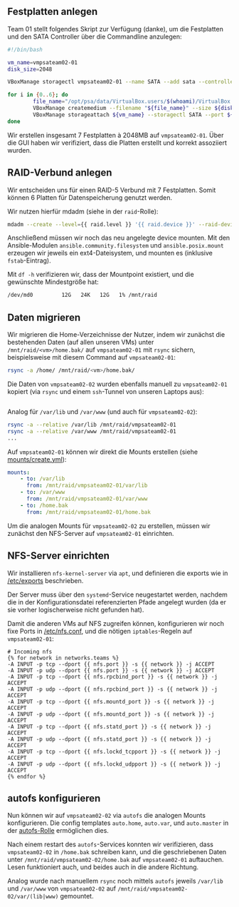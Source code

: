 ## Festplatten anlegen

Team 01 stellt folgendes Skript zur Verfügung (danke), um die Festplatten und den SATA Controller über die Commandline anzulegen:
```bash
#!/bin/bash

vm_name=vmpsateam02-01
disk_size=2048

VBoxManage storagectl vmpsateam02-01 --name SATA --add sata --controller IntelAhci --portcount 30

for i in {0..6}; do
        file_name="/opt/psa/data/VirtualBox.users/$(whoami)/VirtualBox VMs/${vm_name}/fileserver-disk${i}.vmdk"
        VBoxManage createmedium --filename "${file_name}" --size ${disk_size} --format VMDK
        VBoxManage storageattach ${vm_name} --storagectl SATA --port ${i} --device 0 --type hdd --medium "${file_name}"
done
```
Wir erstellen insgesamt 7 Festplatten à 2048MB auf `vmpsateam02-01`.
Über die GUI haben wir verifiziert, dass die Platten erstellt und korrekt assoziiert wurden.

## RAID-Verbund anlegen
Wir entscheiden uns für einen RAID-5 Verbund mit 7 Festplatten.
Somit können 6 Platten für Datenspeicherung genutzt werden. 

Wir nutzen hierfür mdadm (siehe in der `raid`-Rolle):
```bash
mdadm --create --level={{ raid.level }} '{{ raid.device }}' --raid-devices={{ raid.devices_count }} {{ raid.devices }}
```

Anschließend müssen wir noch das neu angelegte device mounten.
Mit den Ansible-Modulen `ansible.community.filesystem` und `ansible.posix.mount` erzeugen wir jeweils ein ext4-Dateisystem,
und mounten es (inklusive `fstab`-Eintrag).

Mit `df -h` verifizieren wir, dass der Mountpoint existiert, und die gewünschte Mindestgröße hat:

```bash
/dev/md0         12G   24K   12G   1% /mnt/raid
```

## Daten migrieren

Wir migrieren die Home-Verzeichnisse der Nutzer, indem wir zunächst die bestehenden Daten (auf allen unseren VMs)
unter `/mnt/raid/<vm>/home.bak/` auf `vmpsateam02-01` mit `rsync` sichern, beispielsweise mit diesem Command auf `vmpsateam02-01`:

```bash
rsync -a /home/ /mnt/raid/<vm>/home.bak/
```

Die Daten von `vmpsateam02-02` wurden ebenfalls manuell zu `vmpsateam02-01` kopiert (via `rsync` und einem `ssh`-Tunnel von unseren Laptops aus):
```bash

```

Analog für `/var/lib` und `/var/www` (und auch für `vmpsateam02-02`):
```bash
rsync -a --relative /var/lib /mnt/raid/vmpsateam02-01
rsync -a --relative /var/www /mnt/raid/vmpsateam02-01
...
```

Auf `vmpsateam02-01` können wir direkt die Mounts erstellen (siehe [mounts/create.yml](../../ansible/roles/mounts/tasks/create.yml)):
```yml
mounts:
    - to: /var/lib
      from: /mnt/raid/vmpsateam02-01/var/lib
    - to: /var/www
      from: /mnt/raid/vmpsateam02-01/var/www
    - to: /home.bak
      from: /mnt/raid/vmpsateam02-01/home.bak
```

Um die analogen Mounts für `vmpsateam02-02` zu erstellen, müssen wir zunächst den NFS-Server auf `vmpsateam02-01` einrichten.

## NFS-Server einrichten 

Wir installieren `nfs-kernel-server` via `apt`, und definieren die exports wie in [/etc/exports](../../ansible/roles/raid/templates/vmpsateam02-01/etc/exports) beschrieben.

Der Server muss über den `systemd`-Service neugestartet werden, nachdem die in der Konfigurationsdatei referenzierten Pfade angelegt wurden (da er sie vorher logischerweise nicht gefunden hat).

Damit die anderen VMs auf NFS zugreifen können, konfigurieren wir noch fixe Ports in [/etc/nfs.conf](../../ansible/roles/raid/templates/vmpsateam02-01/etc/nfs.conf), und die nötigen `iptables`-Regeln auf `vmpsateam02-01`:

```
# Incoming nfs
{% for network in networks.teams %}
-A INPUT -p tcp --dport {{ nfs.port }} -s {{ network }} -j ACCEPT
-A INPUT -p udp --dport {{ nfs.port }} -s {{ network }} -j ACCEPT
-A INPUT -p tcp --dport {{ nfs.rpcbind_port }} -s {{ network }} -j ACCEPT
-A INPUT -p udp --dport {{ nfs.rpcbind_port }} -s {{ network }} -j ACCEPT
-A INPUT -p tcp --dport {{ nfs.mountd_port }} -s {{ network }} -j ACCEPT
-A INPUT -p udp --dport {{ nfs.mountd_port }} -s {{ network }} -j ACCEPT
-A INPUT -p tcp --dport {{ nfs.statd_port }} -s {{ network }} -j ACCEPT
-A INPUT -p udp --dport {{ nfs.statd_port }} -s {{ network }} -j ACCEPT
-A INPUT -p tcp --dport {{ nfs.lockd_tcpport }} -s {{ network }} -j ACCEPT
-A INPUT -p udp --dport {{ nfs.lockd_udpport }} -s {{ network }} -j ACCEPT
{% endfor %}
```

## autofs konfigurieren

Nun können wir auf `vmpsateam02-02` via `autofs` die analogen Mounts konfigurieren.
Die config templates `auto.home`, `auto.var`, und `auto.master` in der [autofs-Rolle](../../ansible/roles/autofs) ermöglichen dies.

Nach einem restart des `autofs`-Services konnten wir verifizieren, dass `vmpsateam02-02` in `/home.bak` schreiben kann,
und die geschriebenen Daten unter `/mnt/raid/vmpsateam02-02/home.bak` auf `vmpsateam02-01` auftauchen.
Lesen funktioniert auch, und beides auch in die andere Richtung.

Analog wurde nach manuellem `rsync` noch mittels `autofs` jeweils `/var/lib` und `/var/www` von `vmpsateam02-02`
auf `/mnt/raid/vmpsateam02-02/var/(lib|www)` gemountet.

